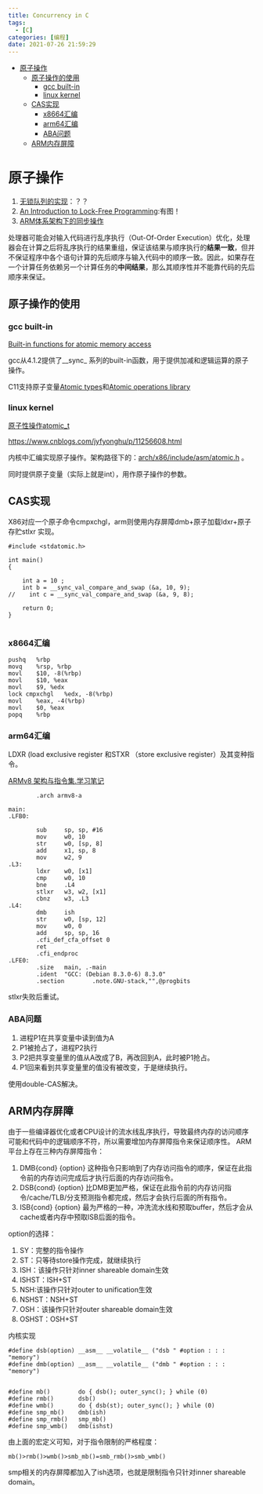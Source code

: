 ```yaml
---
title: Concurrency in C
tags:
  - [C]
categories: [编程]
date: 2021-07-26 21:59:29
---
```

- [原子操作](#原子操作)
  - [原子操作的使用](#原子操作的使用)
    - [gcc built-in](#gcc-built-in)
    - [linux kernel](#linux-kernel)
  - [CAS实现](#cas实现)
    - [x8664汇编](#x8664汇编)
    - [arm64汇编](#arm64汇编)
    - [ABA问题](#aba问题)
  - [ARM内存屏障](#arm内存屏障)

<!-- more -->


# 原子操作
1. [无锁队列的实现](https://coolshell.cn/articles/8239.html)：？？
2. [An Introduction to Lock-Free Programming](https://preshing.com/20120612/an-introduction-to-lock-free-programming/):有图！
3. [ARM体系架构下的同步操作](https://www.cnblogs.com/shangdawei/p/3915735.html)


处理器可能会对输入代码进行乱序执行（Out-Of-Order Execution）优化，处理器会在计算之后将乱序执行的结果重组，保证该结果与顺序执行的**结果一致**，但并不保证程序中各个语句计算的先后顺序与输入代码中的顺序一致。因此，如果存在一个计算任务依赖另一个计算任务的**中间结果**，那么其顺序性并不能靠代码的先后顺序来保证。


## 原子操作的使用
### gcc built-in
[Built-in functions for atomic memory access](https://gcc.gnu.org/onlinedocs/gcc-4.1.2/gcc/Atomic-Builtins.html)

gcc从4.1.2提供了__sync_ 系列的built-in函数，用于提供加减和逻辑运算的原子操作。


C11支持原子变量[Atomic types](https://en.cppreference.com/w/c/language/atomic)和[Atomic operations library](https://en.cppreference.com/w/c/atomic)

### linux kernel
[原子性操作atomic_t](https://blog.csdn.net/a775992553/article/details/8797474)

https://www.cnblogs.com/jyfyonghu/p/11256608.html

内核中汇编实现原子操作。架构路径下的：[arch/x86/include/asm/atomic.h](https://sbexr.rabexc.org/latest/sources/b6/c49b0975774d96.html) 。 

同时提供原子变量（实际上就是int），用作原子操作的参数。


## CAS实现

X86对应一个原子命令cmpxchgl，arm则使用内存屏障dmb+原子加载ldxr+原子存贮stlxr 实现。


```
#include <stdatomic.h>

int main()
{

    int a = 10 ;
    int b = __sync_val_compare_and_swap (&a, 10, 9);
//    int c = __sync_val_compare_and_swap (&a, 9, 8);

    return 0;
}


```

### x8664汇编

```
pushq   %rbp
movq    %rsp, %rbp
movl    $10, -8(%rbp)
movl    $10, %eax
movl    $9, %edx
lock cmpxchgl   %edx, -8(%rbp)
movl    %eax, -4(%rbp)
movl    $0, %eax
popq    %rbp

```

### arm64汇编
LDXR (load exclusive register 和STXR （store exclusive register）及其变种指令。

[ARMv8 架构与指令集.学习笔记](https://www.cnblogs.com/lvdongjie/p/6644821.html)

```
        .arch armv8-a

main:
.LFB0:

        sub     sp, sp, #16
        mov     w0, 10
        str     w0, [sp, 8]
        add     x1, sp, 8
        mov     w2, 9
.L3:
        ldxr    w0, [x1]
        cmp     w0, 10
        bne     .L4
        stlxr   w3, w2, [x1]
        cbnz    w3, .L3
.L4:
        dmb     ish
        str     w0, [sp, 12]
        mov     w0, 0
        add     sp, sp, 16
        .cfi_def_cfa_offset 0
        ret
        .cfi_endproc
.LFE0:
        .size   main, .-main
        .ident  "GCC: (Debian 8.3.0-6) 8.3.0"
        .section        .note.GNU-stack,"",@progbits

```

stlxr失败后重试。

### ABA问题

1. 进程P1在共享变量中读到值为A
2. P1被抢占了，进程P2执行
3. P2把共享变量里的值从A改成了B，再改回到A，此时被P1抢占。
4. P1回来看到共享变量里的值没有被改变，于是继续执行。

使用double-CAS解决。

## ARM内存屏障

由于一些编译器优化或者CPU设计的流水线乱序执行，导致最终内存的访问顺序可能和代码中的逻辑顺序不符，所以需要增加内存屏障指令来保证顺序性。
ARM平台上存在三种内存屏障指令：

1. DMB{cond} {option}
   这种指令只影响到了内存访问指令的顺序，保证在此指令前的内存访问完成后才执行后面的内存访问指令。
2. DSB{cond} {option}
   比DMB更加严格，保证在此指令前的内存访问指令/cache/TLB/分支预测指令都完成，然后才会执行后面的所有指令。
3. ISB{cond} {option}
   最为严格的一种，冲洗流水线和预取buffer，然后才会从cache或者内存中预取ISB后面的指令。


option的选择：

1. SY：完整的指令操作
2. ST：只等待store操作完成，就继续执行
3. ISH：该操作只针对inner shareable domain生效
4. ISHST：ISH+ST
5. NSH:该操作只针对outer to unification生效
6. NSHST：NSH+ST
7. OSH：该操作只针对outer shareable domain生效
8. OSHST：OSH+ST

内核实现
```
#define dsb(option) __asm__ __volatile__ ("dsb " #option : : : "memory")
#define dmb(option) __asm__ __volatile__ ("dmb " #option : : : "memory")


#define mb()        do { dsb(); outer_sync(); } while (0)
#define rmb()       dsb()
#define wmb()       do { dsb(st); outer_sync(); } while (0)
#define smp_mb()    dmb(ish)
#define smp_rmb()   smp_mb()
#define smp_wmb()   dmb(ishst)

```

由上面的宏定义可知，对于指令限制的严格程度：

```
mb()>rmb()>wmb()>smb_mb()=smb_rmb()>smb_wmb()

```
smp相关的内存屏障都加入了ish选项，也就是限制指令只针对inner shareable domain。